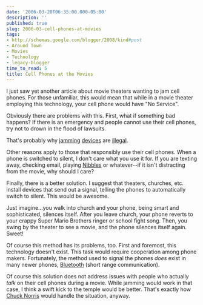 ```yaml
---
date: '2006-03-20T06:35:00.000-05:00'
description: ''
published: true
slug: 2006-03-cell-phones-at-movies
tags:
- http://schemas.google.com/blogger/2008/kind#post
- Around Town
- Movies
- Technology
- legacy-blogger
time_to_read: 5
title: Cell Phones at the Movies
---
```


I just saw yet another article about movie theaters wanting to jam cell phones. For those unfamiliar, this would mean that while in a movie theater employing this technology, your cell phone would have "No Service".

Obviously there are problems with this. First, what if something bad happens? If there is an emergency and people cannot use their cell phones, try not to drown in the flood of lawsuits.

That's probably why [jamming](http://www.cellantenna.com/CJAM/cjam.htm) [devices](http://www.globalgadgetuk.com/Personal.htm) are [illegal](http://wireless.fcc.gov/services/index.htm?job=operations_2&amp;id=cellular).

Other reasons apply to those that responsibly use their cell phones. When a phone is switched to silent, I don't care what you use it for. If you are texting away, checking email, playing [Nibbles](http://www.thepcmanwebsite.com/media/nibbles/) or whatever--if it isn't distracting from the movie, why should I care?

Finally, there is a better solution. I suggest that theaters, churches, etc. install devices that send out a signal, telling the phones to automatically switch to silent. This would be awesome.

Just imagine...you walk into church and your phone, being smart and sophisticated, silences itself. After you leave church, your phone reverts to your crappy Super Mario Brothers ringer or school fight song. Then, you swing by the theater to see a movie, and the phone silences itself again. Sweet!

Of course this method has its problems, too. First and foremost, this technology doesn't exist. This task would require cooperation among phone makers. Fortunately, the method used to signal the phones *does* exist in many newer phones, [Bluetooth](http://www.howstuffworks.com/bluetooth.htm) (short range communication).

Of course this solution does not address issues with people who actually *talk* on their cell phones during a movie. While jamming would work in that case, I think a swift kick to the temple would be better. That's exactly how [Chuck Norris](http://www.chucknorrisfacts.com/) would handle the situation, anyway.